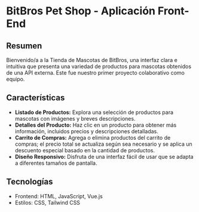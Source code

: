 # BitBros Pet Shop - Aplicación Front-End

## Resumen

Bienvenido/a a la Tienda de Mascotas de BitBros, una interfaz clara e intuitiva que presenta una variedad de productos para mascotas obtenidos de una API externa. Este fue nuestro primer proyecto colaborativo como equipo.

## Características

- **Listado de Productos:** Explora una selección de productos para mascotas con imágenes y breves descripciones.
- **Detalles del Producto:** Haz clic en un producto para obtener más información, incluidos precios y descripciones detalladas.
- **Carrito de Compras:** Agrega o elimina productos del carrito de compras; el precio total se actualiza según sea necesario y se aplica un descuento especial basado en la cantidad de productos.
- **Diseño Responsivo:** Disfruta de una interfaz fácil de usar que se adapta a diferentes tamaños de pantalla.

## Tecnologías

- Frontend: HTML, JavaScript, Vue.js
- Estilos: CSS, Tailwind CSS
